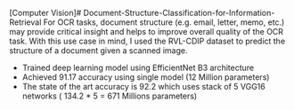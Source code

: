 [Computer Vision]# Document-Structure-Classification-for-Information-Retrieval
For OCR tasks, document structure (e.g. email, letter, memo, etc.) may provide critical insight and helps to improve overall quality of the OCR task. With this use case in mind, I used the RVL-CDIP dataset to predict the structure of a document given a scanned image.

- Trained deep learning model using EfficientNet B3 architecture
- Achieved 91.17 accuracy using single model (12 Million parameters)
- The state of the art accuracy is 92.2 which uses stack of 5 VGG16 networks ( 134.2 * 5 = 671 Millions parameters)
